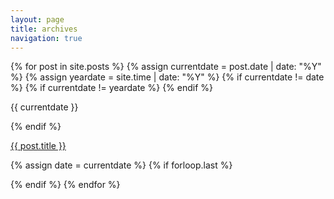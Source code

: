 ```yaml
---
layout: page
title: archives
navigation: true
---
```



<section class="post wrapper">
{% for post in site.posts %}
  {% assign currentdate = post.date | date: "%Y" %}
  {% assign yeardate = site.time | date: "%Y" %}
  {% if currentdate != date %}
  {% if currentdate != yeardate %}
  <!--/posts-archive-->
  {% endif %}
<p class="post-year">{{ currentdate }}</p>
  {% endif %}
  <div class="title">
    <a href="{{ post.url | relative_url }}">

  <span class="page-title">  {{ post.title }} </span>
    </a>
</div>
  {% assign date = currentdate %}
  {% if forloop.last %}

  {% endif %}
{% endfor %}
<!--/posts-->
</section>
